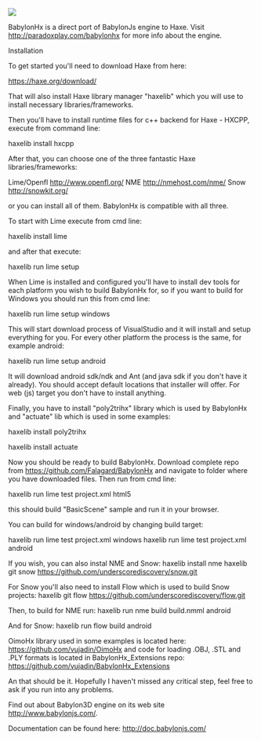 <img src="https://api.travis-ci.org/babylonhx/BabylonHx_2.0.svg" />

BabylonHx is a direct port of BabylonJs engine to Haxe.
Visit http://paradoxplay.com/babylonhx for more info about the engine.

Installation

To get started you'll need to download Haxe from here:

https://haxe.org/download/

That will also install Haxe library manager "haxelib" which you will use to install necessary libraries/frameworks.

Then you'll have to install runtime files for c++ backend for Haxe - HXCPP, execute from command line:

haxelib install hxcpp

After that, you can choose one of the three fantastic Haxe libraries/frameworks:

Lime/Openfl http://www.openfl.org/
NME http://nmehost.com/nme/
Snow http://snowkit.org/

or you can install all of them. BabylonHx is compatible with all three.

To start with Lime execute from cmd line:

haxelib install lime

and after that execute:

haxelib run lime setup

When Lime is installed and configured you'll have to install dev tools for each platform you wish to build BabylonHx for, so if you want to build for Windows you should run this from cmd line:

haxelib run lime setup windows

This will start download process of VisualStudio and it will install and setup everything for you. For every other platform the process is the same, for example android:

haxelib run lime setup android

It will download android sdk/ndk and Ant (and java sdk if you don't have it already).
You should accept default locations that installer will offer.
For web (js) target you don't have to install anything.

Finally, you have to install "poly2trihx" library which is used by BabylonHx and "actuate" lib which is used in some examples:

haxelib install poly2trihx

haxelib install actuate

Now you should be ready to build BabylonHx.
Download complete repo from https://github.com/Falagard/BabylonHx and navigate to folder where you have downloaded files.
Then run from cmd line:

haxelib run lime test project.xml html5

this should build "BasicScene" sample and run it in your browser.

You can build for windows/android by changing build target:

haxelib run lime test project.xml windows
haxelib run lime test project.xml android

If you wish, you can also instal NME and Snow:
haxelib install nme
haxelib git snow https://github.com/underscorediscovery/snow.git

For Snow you'll also need to install Flow which is used to build Snow projects:
haxelib git flow https://github.com/underscorediscovery/flow.git

Then, to build for NME run:
haxelib run nme build build.nmml android

And for Snow:
haxelib run flow build android

OimoHx library used in some examples is located here: https://github.com/vujadin/OimoHx
and code for loading .OBJ, .STL and .PLY formats is located in BabylonHx_Extensions repo: https://github.com/vujadin/BabylonHx_Extensions

An that should be it.
Hopefully I haven't missed any critical step, feel free to ask if you run into any problems.

Find out about Babylon3D engine on its web site http://www.babylonjs.com/.

Documentation can be found here: http://doc.babylonjs.com/


